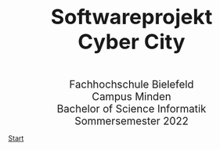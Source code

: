 <div style="text-align: center; font-size: 3em; font-weight: bold; margin: 0px 0px 0px 0px">Softwareprojekt<br>Cyber City</div>
 

<div style="text-align: center; font-size: 1.5em;margin: 50px 0px 0px 0px">
	Fachhochschule Bielefeld<br> 
	Campus Minden<br>
	Bachelor of Science Informatik<br>
	Sommersemester 2022<br>
</div>

[Start](index)
